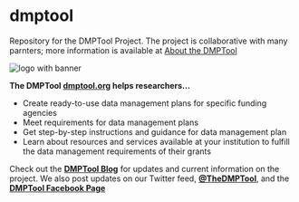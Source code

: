 dmptool
=======

Repository for the DMPTool Project. The project is collaborative with many parnters; more information is available at [About the DMPTool](http://dmptool.org/about)


![logo with banner](https://bitbucket.org/repo/gnK4E/images/430387608-DMPTool_new_withBanner.png)


**The DMPTool [dmptool.org](https://dmptool.org) helps researchers...**
* Create ready-to-use data management plans for specific funding agencies
* Meet requirements for data management plans
* Get step-by-step instructions and guidance for data management plan
* Learn about resources and services available at your institution to fulfill the data management requirements of their grants

Check out the **[DMPTool Blog](http://blog.dmptool.org)** for updates and current information on the project. We also post updates on our Twitter feed, **[@TheDMPTool](https://twitter.com/thedmptool|@TheDMPTool)**, and the **[DMPTool Facebook Page](https://www.facebook.com/DMPTool)**

